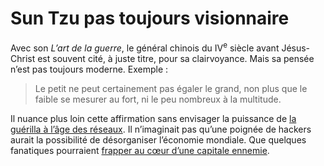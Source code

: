 # Sun Tzu pas toujours visionnaire

Avec son *L’art de la guerre*, le général chinois du IV<sup>e</sup> siècle avant Jésus-Christ est souvent cité, à juste titre, pour sa clairvoyance. Mais sa pensée n’est pas toujours moderne. Exemple :

> Le petit ne peut certainement pas égaler le grand, non plus que le faible se mesurer au fort, ni le peu nombreux à la multitude.

Il nuance plus loin cette affirmation sans envisager la puissance de [la guérilla à l’âge des réseaux](http://blog.tcrouzet.com/2008/03/30/la-premiere-puissance-mondiale-c%e2%80%99est-la-guerilla/). Il n’imaginait pas qu’une poignée de hackers aurait la possibilité de désorganiser l’économie mondiale. Que quelques fanatiques pourraient [frapper au cœur d’une capitale ennemie](http://blog.tcrouzet.com/2008/04/07/a-chacun-son-911/).